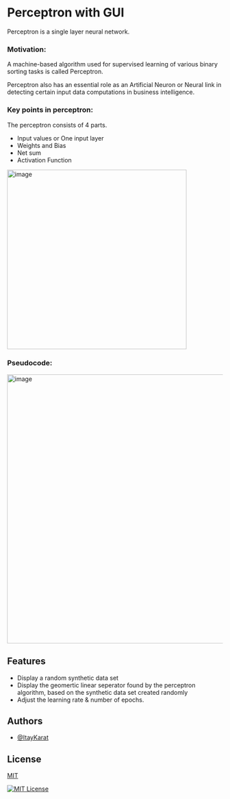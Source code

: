
# Perceptron with GUI
Perceptron is a single layer neural network. 


### Motivation: 
A machine-based algorithm used for supervised learning of various binary sorting tasks is called Perceptron.


Perceptron also has an essential role as an Artificial Neuron or Neural link in detecting certain input data computations in business intelligence.


### Key points in perceptron:
The perceptron consists of 4 parts.

* Input values or One input layer
* Weights and Bias
* Net sum
* Activation Function

<img width="419" alt="image" src="https://user-images.githubusercontent.com/60778119/186698086-5bcd4d63-cf6d-429a-9956-c67ca4686c75.png">



### Pseudocode:

<img width="628" alt="image" src="https://user-images.githubusercontent.com/60778119/186698324-87042839-f49e-40f7-9675-1c48c0289dcf.png">



## Features

- Display a random synthetic data set
- Display the geomertic linear seperator found by the perceptron algorithm, based on the synthetic data set created randomly
- Adjust the learning rate & number of epochs.




## Authors

- [@ItayKarat](https://github.com/itaykarat)





## License

[MIT](https://choosealicense.com/licenses/mit/)

[![MIT License](https://img.shields.io/badge/License-MIT-green.svg)](https://choosealicense.com/licenses/mit/)


